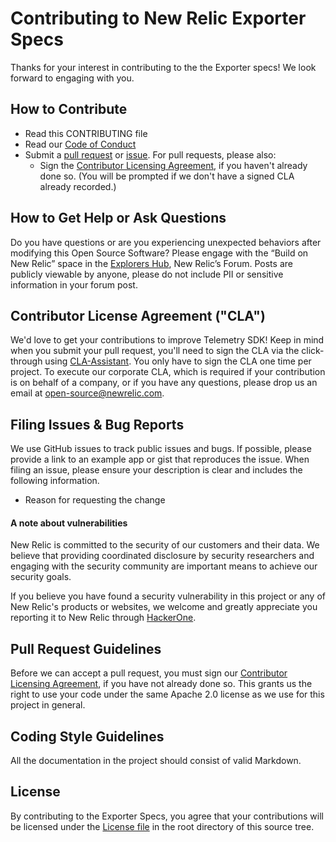 # Contributing to New Relic Exporter Specs
Thanks for your interest in contributing to the the Exporter specs! We look forward to engaging with you.

## How to Contribute
* Read this CONTRIBUTING file
* Read our [Code of Conduct](CODE_OF_CONDUCT.md)
* Submit a [pull request](#pull-request-guidelines) or [issue](#filing-issues--bug-reports). For pull requests, please also:
    * Sign the [Contributor Licensing Agreement](#contributor-license-agreement-cla), if you haven't already done so. (You will be prompted if we don't have a signed CLA already recorded.)
    
## How to Get Help or Ask Questions
Do you have questions or are you experiencing unexpected behaviors after modifying this Open Source Software? Please engage with the “Build on New Relic” space in the [Explorers Hub](https://discuss.newrelic.com/c/build-on-new-relic/Open-Source-Agents-SDKs), New Relic’s Forum. Posts are publicly viewable by anyone, please do not include PII or sensitive information in your forum post.

## Contributor License Agreement ("CLA")
We'd love to get your contributions to improve Telemetry SDK! Keep in mind when you submit your pull request, you'll need to sign the CLA via the click-through using [CLA-Assistant](https://cla-asisstant.io). You only have to sign the CLA one time per project.
To execute our corporate CLA, which is required if your contribution is on behalf of a company, or if you have any questions, please drop us an email at open-source@newrelic.com. 

## Filing Issues & Bug Reports
We use GitHub issues to track public issues and bugs. If possible, please provide a link to an example app or gist that reproduces the issue. When filing an issue, please ensure your description is clear and includes the following information.
* Reason for requesting the change

#### A note about vulnerabilities  
New Relic is committed to the security of our customers and their data. We believe that providing coordinated disclosure by security researchers and engaging with the security community are important means to achieve our security goals.

If you believe you have found a security vulnerability in this project or any of New Relic's products or websites, we welcome and greatly appreciate you reporting it to New Relic through [HackerOne](https://hackerone.com/newrelic).

## Pull Request Guidelines
Before we can accept a pull request, you must sign our [Contributor Licensing Agreement](#contributor-license-agreement-cla), if you have not already done so. This grants us the right to use your code under the same Apache 2.0 license as we use for this project in general.

## Coding Style Guidelines
All the documentation in the project should consist of valid Markdown.

## License
By contributing to the Exporter Specs, you agree that your contributions will be licensed under the [License file](LICENSE) 
in the root directory of this source tree.